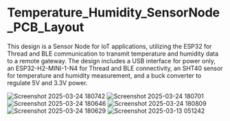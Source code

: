 # Temperature_Humidity_SensorNode_PCB_Layout
This design is a Sensor Node for IoT applications, utilizing the ESP32 for Thread and BLE communication to transmit temperature and humidity data to a remote gateway.
The design includes a USB interface for power only, an ESP32-H2-MINI-1-N4 for Thread and BLE connectivity, an SHT40 sensor for temperature and humidity measurement, and a buck converter to regulate 5V and 3.3V power.

![Screenshot 2025-03-24 180742](https://github.com/user-attachments/assets/8e1fb807-1b4d-47d1-979a-0eb578c006f0)
![Screenshot 2025-03-24 180701](https://github.com/user-attachments/assets/63ecbb1d-4aa6-44e1-bb88-30d7d693e46e)
![Screenshot 2025-03-24 180646](https://github.com/user-attachments/assets/9c0cf4ce-dedd-43d7-9da8-d45161b226ee)
![Screenshot 2025-03-24 180809](https://github.com/user-attachments/assets/9615f031-8085-4c8f-a019-6ea6c18cd931)
![Screenshot 2025-03-24 180629](https://github.com/user-attachments/assets/8e4638be-8ee4-41f7-b5bb-bacacdae9ebe)
![Screenshot 2025-03-13 051242](https://github.com/user-attachments/assets/4733d7ba-a6a3-4445-b666-63999318d850)
